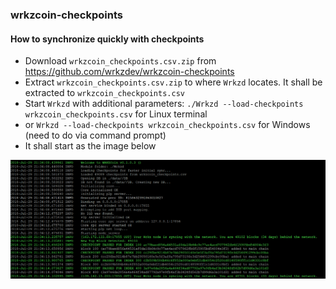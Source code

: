 ### wrkzcoin-checkpoints
#### How to synchronize quickly with checkpoints
* Download `wrkzcoin_checkpoints.csv.zip` from https://github.com/wrkzdev/wrkzcoin-checkpoints
* Extract `wrkzcoin_checkpoints.csv.zip` to where `Wrkzd` locates. It shall be extracted to `wrkzcoin_checkpoints.csv`
* Start `Wrkzd` with additional parameters:
`./Wrkzd --load-checkpoints wrkzcoin_checkpoints.csv` for Linux terminal
* or `Wrkzd --load-checkpoints wrkzcoin_checkpoints.csv` for Windows (need to do via command prompt)
* It shall start as the image below

![Load Wrkz check points](https://raw.githubusercontent.com/wrkzdev/wrkzcoin-checkpoints/master/load_checkpoint.png)
